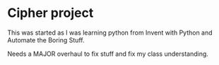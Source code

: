 # Cipher project
This was started as I was learning python from Invent with Python and Automate the Boring Stuff.  

Needs a MAJOR overhaul to fix stuff and fix my class understanding.
